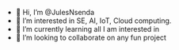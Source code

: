 - 👋 Hi, I’m @JulesNsenda
- 👀 I’m interested in SE, AI, IoT, Cloud computing. 
- 🌱 I’m currently learning all I am interested in
- 💞️ I’m looking to collaborate on any fun project

<!---
JulesNsenda/JulesNsenda is a ✨ special ✨ repository because its `README.md` (this file) appears on your GitHub profile.
You can click the Preview link to take a look at your changes.
--->
